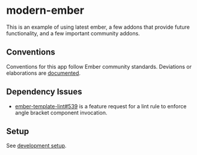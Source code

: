 # modern-ember

This is an example of using latest ember, a few addons that provide future functionality, and a few important community addons.

## Conventions

Conventions for this app follow Ember community standards. Deviations or elaborations are [documented](./docs/conventions).

## Dependency Issues

- [ember-template-lint#539](https://github.com/ember-template-lint/ember-template-lint/issues/539) is a feature request for a lint rule to enforce angle bracket component invocation.

## Setup

See [development setup](./docs/dev-setup.md).
